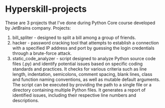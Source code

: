 # Hyperskill-projects
These are 3 projects that I've done during Python Core course developed by JetBrains company. 
Projects: 
1. bill_spliter - designed to split a bill among a group of friends.
2. hacker - password cracking tool that attempts to establish a connection with a specified IP address and port by guessing the login credentials through a brute-force attack.
3. static_code_analyzer - script designed to analyze Python source code files (.py) and identify potential issues based on specific coding standards and practices. It checks for various criteria such as line length, indentation, semicolons, comment spacing, blank lines, class and function naming conventions, as well as mutable default arguments. The script can be executed by providing the path to a single file or a directory containing multiple Python files. It generates a report of identified issues, including their respective line numbers and descriptions.
